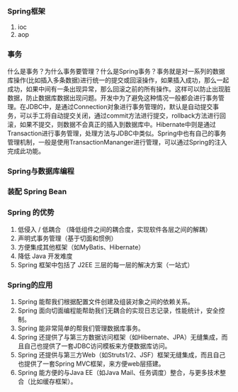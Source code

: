 ### Spring框架
  1. ioc
  2. aop
### 事务
  什么是事务？为什么事务要管理？什么是Spring事务？事务就是对一系列的数据库操作(比如插入多条数据)进行统一的提交或回滚操作，如果插入成功，那么一起成功，如果中间有一条出现异常，那么回滚之前的所有操作。这样可以防止出现脏数据，防止数据库数据出现问题。开发中为了避免这种情况一般都会进行事务管理。在JDBC中，是通过Connection对象进行事务管理的，默认是自动提交事务，可以手工将自动提交关闭，通过commit方法进行提交，rollback方法进行回滚，如果不提交，则数据不会真正的插入到数据库中。Hibernate中则是通过Transaction进行事务管理，处理方法与JDBC中类似。Spring中也有自己的事务管理机制，一般是使用TransactionMananger进行管理，可以通过Spring的注入完成此功能。
  
### Spring与数据库编程


### 装配 Spring Bean


### Spring 的优势
  1. 低侵入 / 低耦合 （降低组件之间的耦合度，实现软件各层之间的解耦）  
  2. 声明式事务管理（基于切面和惯例）  
  3. 方便集成其他框架（如MyBatis、Hibernate）  
  4. 降低 Java 开发难度  
  5. Spring 框架中包括了 J2EE 三层的每一层的解决方案（一站式）  


### Spring的应用
1. Spring 能帮我们根据配置文件创建及组装对象之间的依赖关系。
2. Spring 面向切面编程能帮助我们无耦合的实现日志记录，性能统计，安全控制。
3. Spring 能非常简单的帮我们管理数据库事务。
4. Spring 还提供了与第三方数据访问框架（如Hibernate、JPA）无缝集成，而且自己也提供了一套JDBC访问模板来方便数据库访问。
5. Spring 还提供与第三方Web（如Struts1/2、JSF）框架无缝集成，而且自己也提供了一套Spring MVC框架，来方便web层搭建。
6. Spring 能方便的与Java EE（如Java Mail、任务调度）整合，与更多技术整合（比如缓存框架）。

